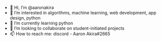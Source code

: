 - 👋 Hi, I’m @aaronakira
- 👀 I’m interested in algorithms, machine learning, web development, app design, python
- 🌱 I’m currently learning python
- 💞️ I’m looking to collaborate on student-initiated projects
- 📫 How to reach me: discord - Aaron Akira#2665

<!---
aaronakira/aaronakira is a ✨ special ✨ repository because its `README.md` (this file) appears on your GitHub profile.
You can click the Preview link to take a look at your changes.
--->
